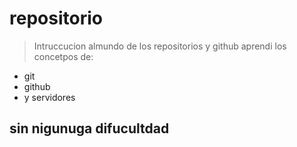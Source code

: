 # repositorio
>Intruccucion almundo de los repositorios y github
aprendi los concetpos de:
* git
* github
*  y servidores

## sin nigunuga difucultdad
